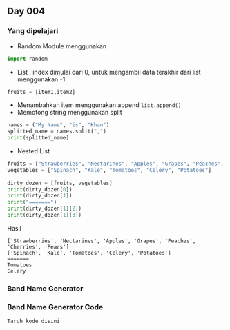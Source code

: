 ## Day 004

### Yang dipelajari
* Random Module menggunakan 
```python
import random
```
* List , index dimulai dari 0, untuk mengambil data terakhir dari list menggunakan -1.
```python
fruits = [item1,item2]
```
* Menambahkan item menggunakan append `list.append()`
* Memotong string menggunakan split
```python
names = ("My Name", "is", "Khan")
splitted_name = names.split(",")
print(splitted_name)
```
* Nested List
```python
fruits = ["Strawberries", "Nectarines", "Apples", "Grapes", "Peaches", "Cherries", "Pears"]
vegetables = ["Spinach", "Kale", "Tomatoes", "Celery", "Potatoes"]
    
dirty_dozen = [fruits, vegetables]    
print(dirty_dozen[0])
print(dirty_dozen[1])
print("=======")
print(dirty_dozen[1][2])
print(dirty_dozen[1][3])
```
Hasil
```
['Strawberries', 'Nectarines', 'Apples', 'Grapes', 'Peaches', 'Cherries', 'Pears']
['Spinach', 'Kale', 'Tomatoes', 'Celery', 'Potatoes']
=======
Tomatoes
Celery
```
### Band Name Generator
### Band Name Generator Code

```
Taruh kode disini
```
